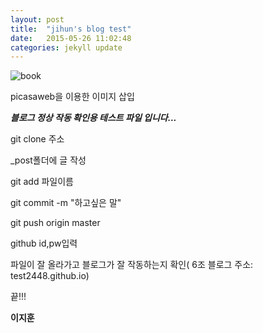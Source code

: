 ```yaml
---
layout: post
title:  "jihun's blog test"
date:   2015-05-26 11:02:48
categories: jekyll update
---
```


![book](http://pixabay.com/static/uploads/photo/2015/05/01/19/15/book-748904_640.jpg)

picasaweb을 이용한 이미지 삽입

***블로그 정상 작동 확인용 테스트 파일 입니다...***

git clone 주소

_post폴더에 글 작성

git add 파일이름

git commit -m "하고싶은 말" 

git push origin master

github id,pw입력

파일이 잘 올라가고 블로그가 잘 작동하는지 확인( 6조 블로그 주소: test2448.github.io)

끝!!!

**이지훈**

